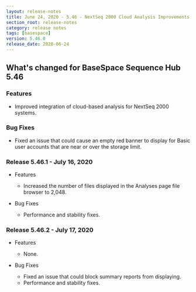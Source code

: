 ```yaml
---
layout: release-notes
title: June 24, 2020 - 5.46 - NextSeq 2000 Cloud Analysis Improvements
section_root: release-notes
category: release notes
tags: [basespace]
version: 5.46.0
release_date: 2020-06-24
---
```


## What's changed for BaseSpace Sequence Hub 5.46

### Features
- Improved integration of cloud-based analysis for NextSeq 2000 systems.

### Bug Fixes
- Fixed an issue that could cause an empty red banner to display for Basic user accounts that are near or over the storage limit.

### Release 5.46.1 - July 16, 2020
- Features
  - Increased the number of files displayed in the Analyses page file browser to 2,048.

- Bug Fixes
  - Performance and stability fixes.

### Release 5.46.2 - July 17, 2020
- Features
  - None.

- Bug Fixes
  - Fixed an issue that could block summary reports from displaying.
  - Performance and stability fixes.
